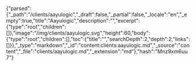 {"parsed":{"_path":"/clients/aayulogic","_draft":false,"_partial":false,"_locale":"en","_empty":true,"title":"Aayulogic","description":"","excerpt":{"type":"root","children":[]},"image":"/img/clients/aayulogic.svg","height":60,"body":{"type":"root","children":[],"toc":{"title":"","searchDepth":2,"depth":2,"links":[]}},"_type":"markdown","_id":"content:clients:aayulogic.md","_source":"content","_file":"clients/aayulogic.md","_extension":"md"},"hash":"Mnz9xm6uu7"}